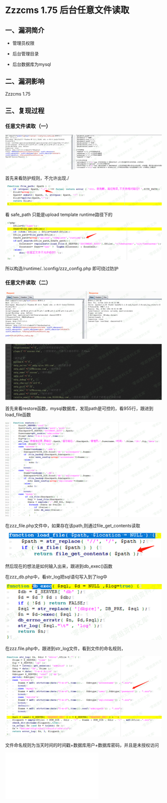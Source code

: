 Zzzcms 1.75 后台任意文件读取
============================

一、漏洞简介
------------

-   管理员权限

-   后台管理目录

-   后台数据库为mysql

二、漏洞影响
------------

Zzzcms 1.75

三、复现过程
------------

### 任意文件读取（一）

![](./.resource/Zzzcms1.75后台任意文件读取/media/rId25.png)

首先来看防护规则，不允许出现./

![](./.resource/Zzzcms1.75后台任意文件读取/media/rId26.png)

看 safe\_path 只能是upload template runtime路径下的

![](./.resource/Zzzcms1.75后台任意文件读取/media/rId27.png)

所以构造/runtime/..\\config/zzz\_config.php 即可绕过防护

### 任意文件读取（二）

![](./.resource/Zzzcms1.75后台任意文件读取/media/rId29.png)

![](./.resource/Zzzcms1.75后台任意文件读取/media/rId30.png)

首先来看restore函数，mysql数据库，发现path是可控的，看955行，跟进到load\_file函数

![](./.resource/Zzzcms1.75后台任意文件读取/media/rId31.png)

在zzz\_file.php文件中，如果存在该path,则通过file\_get\_contents读取

![](./.resource/Zzzcms1.75后台任意文件读取/media/rId32.png)

然后现在的想法是如何输入出来，跟进到db\_exec()函数

在zzz\_db.php中，看str\_log把sql语句写入到了log中

![](./.resource/Zzzcms1.75后台任意文件读取/media/rId33.png)

在zzz.file.php中，跟进到str\_log文件，看到文件的命名规则，

![](./.resource/Zzzcms1.75后台任意文件读取/media/rId34.png)

文件命名规则为当天时间的时间戳+数据库用户+数据库密码，并且是未授权访问

![](./.resource/Zzzcms1.75后台任意文件读取/media/rId35.shtml)
